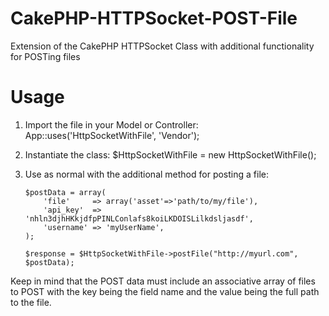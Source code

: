 CakePHP-HTTPSocket-POST-File
============================

Extension of the CakePHP HTTPSocket Class with additional functionality for POSTing files

Usage
=====

1.  Import the file in your Model or Controller:
        App::uses('HttpSocketWithFile', 'Vendor');
2.  Instantiate the class:
		$HttpSocketWithFile = new HttpSocketWithFile();
3.  Use as normal with the additional method for posting a file:

		$postData = array(
            'file'     => array('asset'=>'path/to/my/file'),
            'api_key'  => 'nhln3djhHKkjdfpPINLConlafs8koiLKDOISLilkdsljasdf',
            'username' => 'myUserName',
        );

        $response = $HttpSocketWithFile->postFile("http://myurl.com", $postData);

Keep in mind that the POST data must include an associative array of files to POST with the key being the field name and the value being the full path to the file.